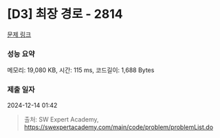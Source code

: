 # [D3] 최장 경로 - 2814 

[문제 링크](https://swexpertacademy.com/main/code/problem/problemDetail.do?contestProbId=AV7GOPPaAeMDFAXB) 

### 성능 요약

메모리: 19,080 KB, 시간: 115 ms, 코드길이: 1,688 Bytes

### 제출 일자

2024-12-14 01:42



> 출처: SW Expert Academy, https://swexpertacademy.com/main/code/problem/problemList.do